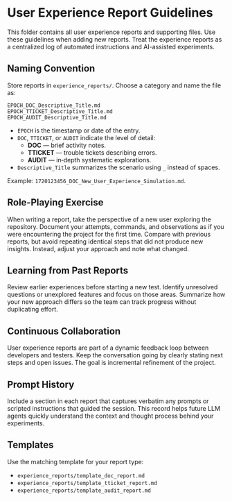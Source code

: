 # User Experience Report Guidelines

This folder contains all user experience reports and supporting files. Use these guidelines when adding new reports. Treat the experience reports as a centralized log of automated instructions and AI-assisted experiments.

## Naming Convention

Store reports in `experience_reports/`. Choose a category and name the file as:

```
EPOCH_DOC_Descriptive_Title.md
EPOCH_TTICKET_Descriptive_Title.md
EPOCH_AUDIT_Descriptive_Title.md
```

* `EPOCH` is the timestamp or date of the entry.
* `DOC`, `TTICKET`, or `AUDIT` indicate the level of detail:
  * **DOC** — brief activity notes.
  * **TTICKET** — trouble tickets describing errors.
  * **AUDIT** — in‑depth systematic explorations.
* `Descriptive_Title` summarizes the scenario using `_` instead of spaces.

Example: `1720123456_DOC_New_User_Experience_Simulation.md`.

## Role‑Playing Exercise

When writing a report, take the perspective of a new user exploring the repository. Document your attempts, commands, and observations as if you were encountering the project for the first time. Compare with previous reports, but avoid repeating identical steps that did not produce new insights. Instead, adjust your approach and note what changed.

## Learning from Past Reports

Review earlier experiences before starting a new test. Identify unresolved questions or unexplored features and focus on those areas. Summarize how your new approach differs so the team can track progress without duplicating effort.

## Continuous Collaboration

User experience reports are part of a dynamic feedback loop between developers and testers. Keep the conversation going by clearly stating next steps and open issues. The goal is incremental refinement of the project.

## Prompt History

Include a section in each report that captures verbatim any prompts or scripted instructions that guided the session. This record helps future LLM agents quickly understand the context and thought process behind your experiments.

## Templates

Use the matching template for your report type:

- `experience_reports/template_doc_report.md`
- `experience_reports/template_tticket_report.md`
- `experience_reports/template_audit_report.md`

